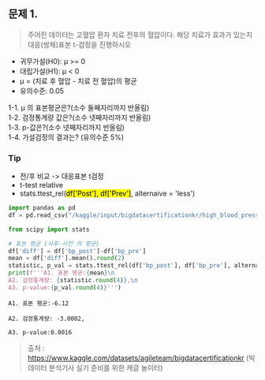 문제 1.
-- 
> 주어진 데이터는 고혈압 환자 치료 전후의 혈압이다. 해당 치료가 효과가 있는지 대응(쌍체)표본 t-검정을 진행하시오  
* 귀무가설(H0): μ >= 0  
* 대립가설(H1): μ < 0  
* μ = (치료 후 혈압 - 치료 전 혈압)의 평균  
* 유의수준: 0.05

1-1. μ 의 표본평균은?(소수 둘째자리까지 반올림)  
1-2. 검정통계량 값은?(소수 넷째자리까지 반올림)  
1-3. p-값은?(소수 넷째자리까지 반올림)  
1-4. 가설검정의 결과는? (유의수준 5%)    

### Tip   
* 전/후 비교 -> 대응표본 t검정   
* t-test relative  
* stats.ttest_rel(<mark>df['Post'], df['Prev']</mark>, alternaive = 'less')  
```python
import pandas as pd
df = pd.read_csv("/kaggle/input/bigdatacertificationkr/high_blood_pressure.csv")

from scipy import stats 

# 표본 평균 (사후-사전 의 평균)
df['diff'] = df['bp_post']-df['bp_pre']
mean = df['diff'].mean().round(2)
statistic, p_val = stats.ttest_rel(df['bp_post'], df['bp_pre'], alternative = 'less')
print(f'''A1. 표본 평균:{mean}\n
A2. 검정통계량: {statistic.round(4)},\n
A3. p-value:{p_val.round(4)}''')
```
```
A1. 표본 평균:-6.12

A2. 검정통계량: -3.0002,

A3. p-value:0.0016
```



> 출처 : https://www.kaggle.com/datasets/agileteam/bigdatacertificationkr (빅데이터 분석기사 실기 준비를 위한 캐글 놀이터)

